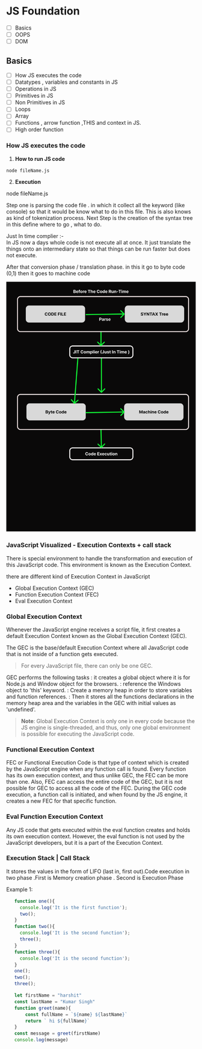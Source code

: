 ﻿# JS Foundation

- [ ] Basics
- [ ]  OOPS
- [ ]  DOM

## Basics

- [ ] How JS executes the code
- [ ] Datatypes , variables and constants in JS
- [ ] Operations in JS
- [ ] Primitives in JS
- [ ] Non Primitives in JS
- [ ] Loops
- [ ] Array
 - [ ] Functions , arrow function ,THIS and context in JS.
 - [ ] High order function

### How JS executes the code

 1. **How to run JS code** 

  ```nodejs
  node fileName.js
  ```
 

 2. **Execution**

  node fileName.js


Step one is parsing the code file . in which it collect all the keyword (like console)  so that it would be know what to do in this file. This is also knows as kind of tokenization process.
Next Step is the creation of the syntax tree in this define where to go , what to do.

Just In time complier :-  
In JS now a days whole code is not execute all at once. It just translate the things onto an intermediary state so that things can be run faster but does not execute.

After that conversion phase / translation phase.
in this it go to byte code (0,1) then it goes to machine code

![Code Execution](./img/Code_Execution.png)

### JavaScript Visualized - Execution Contexts + call stack

There is  special environment to handle the transformation and execution of this JavaScript code. This environment is known as the Execution Context.

there are different kind of Execution Context in JavaScript

- Global Execution Context (GEC)
- Function Execution Context (FEC)
- Eval Execution Context

### Global Execution Context

Whenever the JavaScript engine receives a script file, it first creates a default Execution Context known as the Global Execution Context (GEC).

The GEC is the base/default Execution Context where all JavaScript code that is not inside of a function gets executed.

> For every JavaScript file, there can only be one GEC.

GEC performs the following tasks
  : it creates a global object where it is for Node.js and Window object for the browsers.
  :   reference the Windows object to 'this' keyword.
  :  Create a memory heap in order to store variables and function references.
  :   Then it stores all the functions declarations in the memory heap area and the variables in the GEC with initial values as 'undefined'.

> **Note**: Global Execution Context is only one in every code because the JS engine is single-threaded, and thus, only one global environment is possible for executing the JavaScript code.

### Functional Execution Context

FEC or Functional Execution Code is that type of context which is created by the JavaScript engine when any function call is found. Every function has its own execution context, and thus unlike GEC, the FEC can be more than one. Also, FEC can access the entire code of the GEC, but it is not possible for GEC to access all the code of the FEC. During the GEC code execution, a function call is initiated, and when found by the JS engine, it creates a new FEC for that specific function.

### Eval Function Execution Context

Any JS code that gets executed within the eval function creates and holds its own execution context. However, the eval function is not used by the JavaScript developers, but it is a part of the Execution Context.

### Execution Stack | Call Stack

 It stores the values in the form of LIFO (last in, first out).Code execution in two phase .First is Memory creation phase . Second is Execution Phase

Example 1:

 ```javascript
    function one(){
      console.log('It is the first function'); 
      two();
    }
    function two(){
      console.log('It is the second function'); 
      three();
    }
    function three(){
      console.log('It is the second function'); 
    }
    one();
    two();
    three();
 ```

 ```javascript
    let firstName = "harshit"
    const lastName = "Kumar Singh"
    function greet(name){
        const fullName = `${name} ${lastName}`
        return ` hi ${fullName}`
    }
    const message = greet(firstName)
    console.log(message)
 ```
 